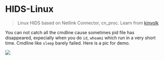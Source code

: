 # HIDS-Linux

> Linux HIDS based on Netlink Connector, cn_proc. Learn from [kinvolk](https://github.com/kinvolk/nswatch/blob/5ed779a0cbdfa80403ea42909ca157a89719f159/nswatch.go)

You can not catch all the cmdline cause sometimes pid file has disappeared, expecially when you do `id`, `whoami` which run in a very short time. Cmdline like `sleep` barely failed. Here is a pic for demo.


![](https://github.com/chriskaliX/HIDS-Linux/hids1.png)
